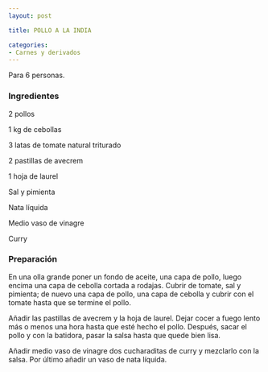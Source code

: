 ```yaml
---
layout: post

title: POLLO A LA INDIA

categories:
- Carnes y derivados
---
```

Para 6 personas.

<h3>Ingredientes</h3>
2 pollos

1 kg de cebollas

3 latas de tomate natural triturado

2 pastillas de avecrem

1 hoja de laurel

Sal y pimienta

Nata líquida

Medio vaso de vinagre

Curry

<h3>Preparación</h3>
En una olla grande poner un fondo de aceite, una capa de pollo, luego encima una capa de cebolla cortada a rodajas. Cubrir de tomate, sal y pimienta; de nuevo una capa de pollo, una capa de cebolla y cubrir con el tomate hasta que se termine el pollo.

Añadir las pastillas de avecrem y la hoja de laurel. Dejar cocer a fuego lento más o menos una hora hasta que esté hecho el pollo. Después, sacar el pollo y con la batidora, pasar la salsa hasta que quede bien lisa.

Añadir medio vaso de vinagre dos cucharaditas de curry y mezclarlo con la salsa. Por último añadir un vaso de nata líquida.